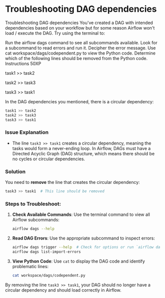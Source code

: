 # Troubleshooting DAG dependencies

Troubleshooting DAG dependencies
You've created a DAG with intended dependencies based on your workflow but for some reason Airflow won't load / execute the DAG. Try using the terminal to:

Run the airflow dags command to see all subcommands available. Look for a subcommand to read errors and run it.
Decipher the error message.
Use cat workspace/dags/codependent.py to view the Python code.
Determine which of the following lines should be removed from the Python code.
Instructions
50XP

task1 >> task2

task2 >> task3

task3 >> task1

In the DAG dependencies you mentioned, there is a circular dependency:

```python
task1 >> task2
task2 >> task3
task3 >> task1
```

### Issue Explanation
- The line `task3 >> task1` creates a circular dependency, meaning the tasks would form a never-ending loop. In Airflow, DAGs must have a Directed Acyclic Graph (DAG) structure, which means there should be no cycles or circular dependencies.

### Solution
You need to **remove** the line that creates the circular dependency:

```python
task3 >> task1  # This line should be removed
```

### Steps to Troubleshoot:
1. **Check Available Commands**: Use the terminal command to view all Airflow subcommands:
   ```bash
   airflow dags --help
   ```
2. **Read DAG Errors**: Use the appropriate subcommand to inspect errors:
   ```bash
   airflow dags trigger --help  # Check for options or run `airflow dags list`
   airflow dags list-import-errors
   ```
3. **View Python Code**: Use `cat` to display the DAG code and identify problematic lines:
   ```bash
   cat workspace/dags/codependent.py
   ```

By removing the line `task3 >> task1`, your DAG should no longer have a circular dependency and should load correctly in Airflow.